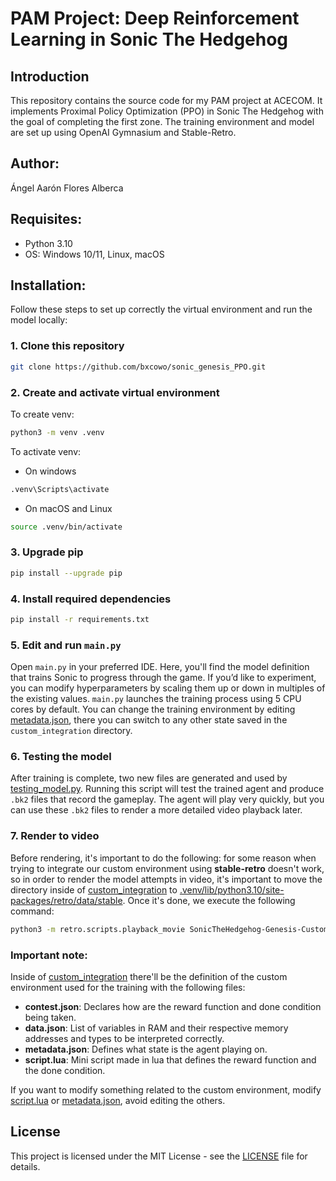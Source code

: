 # PAM Project: Deep Reinforcement Learning in Sonic The Hedgehog

## Introduction
This repository contains the source code for my PAM project at ACECOM. It implements Proximal Policy Optimization (PPO) in Sonic The Hedgehog with the goal of completing the first zone. The training environment and model are set up using OpenAI Gymnasium and Stable-Retro.

## Author:
Ángel Aarón Flores Alberca

## Requisites:
* Python 3.10
* OS: Windows 10/11, Linux, macOS

## Installation:
Follow these steps to set up correctly the virtual environment and run the model locally:

### 1. Clone this repository
```bash
git clone https://github.com/bxcowo/sonic_genesis_PPO.git
```

### 2. Create and activate virtual environment
To create venv:
```bash
python3 -m venv .venv
```
To activate venv:
- On windows
```bash
.venv\Scripts\activate
```
- On macOS and Linux
```bash
source .venv/bin/activate
```

### 3. Upgrade pip
```bash
pip install --upgrade pip
```

### 4. Install required dependencies
```bash
pip install -r requirements.txt
```

### 5. Edit and run `main.py`
Open `main.py` in your preferred IDE. Here, you'll find the model definition that trains Sonic to progress through the game. If you’d like to experiment, you can modify hyperparameters by scaling them up or down in multiples of the existing values.
`main.py` launches the training process using 5 CPU cores by default. You can change the training environment by editing [metadata.json](custom_integration/SonicTheHedgehog-Genesis-Custom/metadata.json), there you can switch to any other state saved in the `custom_integration` directory.

### 6. Testing the model
After training is complete, two new files are generated and used by [testing_model.py](testing_model.py). Running this script will test the trained agent and produce `.bk2` files that record the gameplay. The agent will play very quickly, but you can use these `.bk2` files to render a more detailed video playback later.

### 7. Render to video
Before rendering, it's important to do the following: for some reason when trying to integrate our custom environment using **stable-retro** doesn't work, so in order to render the model attempts in video, it's important to move the directory inside of [custom_integration](custom_integration) to [.venv/lib/python3.10/site-packages/retro/data/stable](.venv/lib/python3.10/site-packages/retro/data/stable).
Once it's done, we execute the following command:
```bash
python3 -m retro.scripts.playback_movie SonicTheHedgehog-Genesis-Custom-[Selected zone].[Selected act]-000000.bk2
```

### Important note:
Inside of [custom_integration](custom_integration) there'll be the definition of the custom environment used for the training with the following files:
* **contest.json**: Declares how are the reward function and done condition being taken. 
* **data.json**: List of variables in RAM and their respective memory addresses and types to be interpreted correctly.
* **metadata.json**: Defines what state is the agent playing on.
* **script.lua**: Mini script made in lua that defines the reward function and the done condition.

If you want to modify something related to the custom environment, modify [script.lua](custom_integration/SonicTheHedgehog-Genesis-Custom/script.lua) or [metadata.json](custom_integration/SonicTheHedgehog-Genesis-Custom/metadata.json), avoid editing the others.

## License
This project is licensed under the MIT License - see the [LICENSE](LICENSE) file for details.
